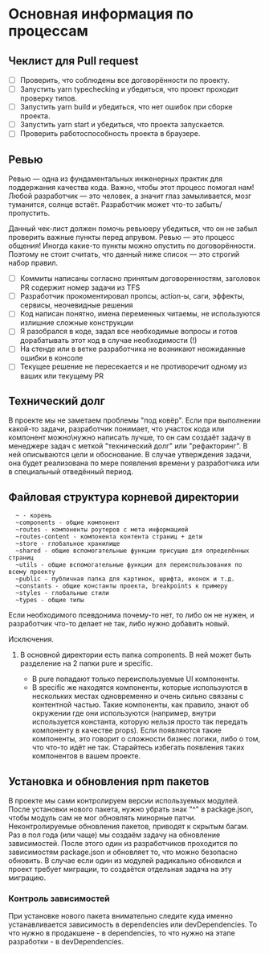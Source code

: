 # Основная информация по процессам

## Чеклист для Pull request

- [ ] Проверить, что соблюдены все договорённости по проекту.
- [ ] Запустить yarn typechecking и убедиться, что проект проходит проверку типов.
- [ ] Запустить yarn build и убедиться, что нет ошибок при сборке проекта.
- [ ] Запустить yarn start и убедиться, что проекта запускается.
- [ ] Проверить работоспособность проекта в браузере.

## Ревью

Ревью — одна из фундаментальных инженерных практик для поддержания качества кода. Важно, чтобы этот процесс помогал нам! Любой разработчик — это человек, а значит глаз замыливается, мозг туманится, солнце встаёт. Разработчик может что-то забыть/пропустить.

Данный чек-лист должен помочь ревьюеру убедиться, что он не забыл проверить важные пункты перед апрувом. Ревью — это процесс общения! Иногда какие-то пункты можно опустить по договорённости. Поэтому не стоит считать, что данный ниже список — это строгий набор правил.

- [ ] Коммиты написаны согласно принятым договоренностям, заголовок PR содержит номер задачи из TFS
- [ ] Разработчик прокоментировал пропсы, action-ы, саги, эффекты, сервисы, неочевидные решения
- [ ] Код написан понятно, имена переменных читаемы, не используются излишние сложные конструкции
- [ ] Я разобрался в коде, задал все необходимые вопросы и готов дорабатывать этот код в случае необходимости (!)
- [ ] На стенде или в ветке разработчика не возникают неожиданные ошибки в консоле
- [ ] Текущее решение не пересекается и не противоречит одному из ваших или текущему PR

## Технический долг

В проекте мы не заметаем проблемы "под ковёр". Если при выполнении какой-то задачи,
разработчик понимает, что участок кода или компонент можно\нужно написать лучше, то он сам создаёт
задачу в менеджере задач с меткой "технический долг" или "рефакторинг".
В ней описываются цели и обоснование. В случае утверждения задачи,
она будет реализована по мере появления времени у разработчика или в специальный отведённый период.

## Файловая структура корневой директории

```
  ~ - корень
  ~components - общие компонент
  ~routes - компоненты роутеров с мета информацией
  ~routes-content - компонента контента страниц + дети
  ~store - глобальное хранилище
  ~shared - общие вспомогательные функции присущие для определённых страниц
  ~utils - общие вспомогательные функции для переиспользования по всему проекту
  ~public - публичная папка для картинок, шрифта, иконок и т.д.
  ~constants - общие константы проекта, breakpoints к примеру
  ~styles - глобальные стили
  ~types - общие типы
```

Если необходимого псевдонима почему-то нет, то либо он не нужен, и разработчик что-то делает не так, либо нужно добавить новый.

Исключения.

1. В основной директории есть папка components. В ней может быть разделение на 2 папки pure и specific.

   - В pure попадают только переиспользуемые UI компоненты.
   - В specific же находятся компоненты, которые используются в
     нескольких местах одновременно и очень сильно связаны с контентной частью. Такие компоненты, как правило, знают об окружении
     где они используются (например, внутри используется константа, которую нельзя просто так передать компоненту в качестве props).
     Если появляются такие компоненты, это говорит о сложности бизнес логики, либо о том, что что-то идёт не так.
     Старайтесь избегать появления таких компонентов в вашем проекте.

## Установка и обновления npm пакетов

В проекте мы сами контролируем версии используемых модулей. После установки нового пакета, нужно убрать знак "^" в package.json, чтобы модуль сам не мог обновлять минорные патчи. Неконтролируемые обновления пакетов, приводят к скрытым багам. Раз в пол года (или чаще) мы создаём задачу на обновление зависимостей. После этого один из разработчиков проходится по зависимостям package.json и обновляет то, что можно безопасно обновить. В случае если один из модулей радикально обновился и проект требует миграции, то создаётся отдельная задача на эту миграцию.

### Контроль зависимостей

При установке нового пакета внимательно следите куда именно устанавливается зависимость в dependencies или devDependencies. То что нужно в продакшене - в dependencies, то что нужно на этапе
разработки - в devDependencies.
